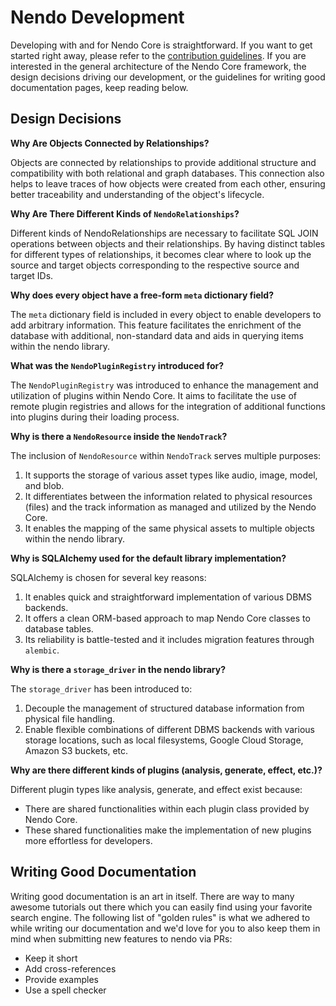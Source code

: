 # Nendo Development

Developing with and for Nendo Core is straightforward. If you want to get started right away, please refer to the [contribution guidelines](../contributing.md). If you are interested in the general architecture of the Nendo Core framework, the design decisions driving our development, or the guidelines for writing good documentation pages, keep reading below.

## Design Decisions

**Why Are Objects Connected by Relationships?**

Objects are connected by relationships to provide additional structure and compatibility with both relational and graph databases. This connection also helps to leave traces of how objects were created from each other, ensuring better traceability and understanding of the object's lifecycle.

**Why Are There Different Kinds of `NendoRelationships`?**

Different kinds of NendoRelationships are necessary to facilitate SQL JOIN operations between objects and their relationships. By having distinct tables for different types of relationships, it becomes clear where to look up the source and target objects corresponding to the respective source and target IDs.

**Why does every object have a free-form `meta` dictionary field?**

The `meta` dictionary field is included in every object to enable developers to add arbitrary information. This feature facilitates the enrichment of the database with additional, non-standard data and aids in querying items within the nendo library.

**What was the `NendoPluginRegistry` introduced for?**

The `NendoPluginRegistry` was introduced to enhance the management and utilization of plugins within Nendo Core. It aims to facilitate the use of remote plugin registries and allows for the integration of additional functions into plugins during their loading process.

**Why is there a `NendoResource` inside the `NendoTrack`?**

The inclusion of `NendoResource` within `NendoTrack` serves multiple purposes: 
1. It supports the storage of various asset types like audio, image, model, and blob.
2. It differentiates between the information related to physical resources (files) and the track information as managed and utilized by the Nendo Core.
3. It enables the mapping of the same physical assets to multiple objects within the nendo library.

**Why is SQLAlchemy used for the default library implementation?**

SQLAlchemy is chosen for several key reasons:
1. It enables quick and straightforward implementation of various DBMS backends.
2. It offers a clean ORM-based approach to map Nendo Core classes to database tables.
3. Its reliability is battle-tested and it includes migration features through `alembic`.


**Why is there a `storage_driver` in the nendo library?**

The `storage_driver` has been introduced to:
1. Decouple the management of structured database information from physical file handling.
2. Enable flexible combinations of different DBMS backends with various storage locations, such as local filesystems, Google Cloud Storage, Amazon S3 buckets, etc.

**Why are there different kinds of plugins (analysis, generate, effect, etc.)?**

Different plugin types like analysis, generate, and effect exist because:
- There are shared functionalities within each plugin class provided by Nendo Core.
- These shared functionalities make the implementation of new plugins more effortless for developers.


## Writing Good Documentation

Writing good documentation is an art in itself. There are way to many awesome tutorials out there which you can easily find using your favorite search engine. The following list of "golden rules" is what we adhered to while writing our documentation and we'd love for you to also keep them in mind when submitting new features to nendo via PRs:

- Keep it short
- Add cross-references
- Provide examples
- Use a spell checker